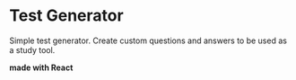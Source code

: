 # Test Generator
Simple test generator. Create custom questions and answers to be used as a study tool. 

__made with React__